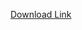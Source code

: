 <a href="https://drive.google.com/file/d/1dmPG2C6lFswMPAy43hZlRavThoaRNnxT/view?usp=sharing">Download Link</a>
